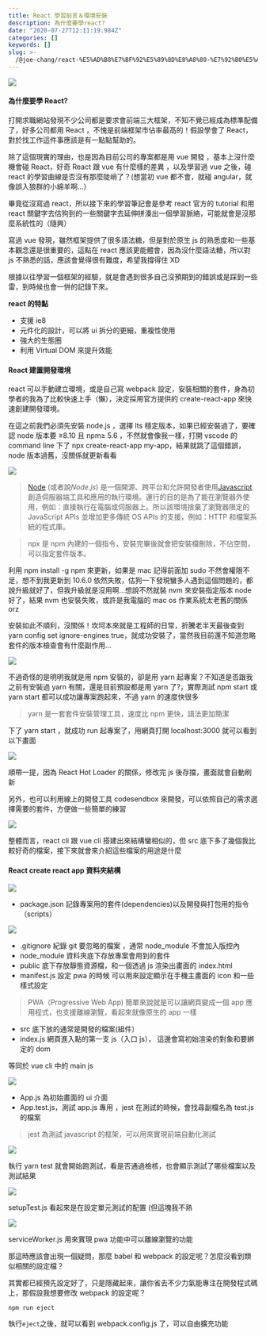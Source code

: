 ```yaml
---
title: React 學習前言＆環境安裝
description: 為什麼要學react?
date: "2020-07-27T12:11:19.984Z"
categories: []
keywords: []
slug: >-
  /@joe-chang/react-%E5%AD%B8%E7%BF%92%E5%89%8D%E8%A8%80-%E7%92%B0%E5%A2%83%E5%AE%89%E8%A3%9D-46edfdead331
---
```


![](./img/1__3TJxYt1noF5bvvYpwE__fwQ.jpeg)

#### 為什麼要學 React?

打開求職網站發現不少公司都是要求會前端三大框架，不知不覺已經成為標準配備了，好多公司都用 React ，不愧是前端框架市佔率最高的！假設學會了 React，對於找工作這件事應該是有一點點幫助的。

除了這個現實的理由，也是因為目前公司的專案都是用 vue 開發 ，基本上沒什麼機會碰 React，好奇 React 跟 vue 有什麼樣的差異 ，以及學習過 vue 之後，碰 react 的學習曲線是否沒有那麼陡峭了？(想當初 vue 都不會，就碰 angular，就像誤入狼群的小綿羊啊…）

畢竟從沒寫過 react，所以接下來的學習筆記會是參考 react 官方的 tutorial 和用 react 關鍵字去估狗到的一些關鍵字去延伸拼湊出一個學習脈絡，可能就會是沒那麼系統性的（隨興）

寫過 vue 發現，雖然框架提供了很多語法糖，但是對於原生 js 的熟悉度和一些基本觀念還是很重要的，這點在 react 應該更能體會，因為沒什麼語法糖，所以對 js 不熟悉的話，應該會覺得很有難度，希望我撐得住 XD

根據以往學習一個框架的經驗，就是會遇到很多自己沒預期到的錯誤或是踩到一些雷，到時候也會一併的記錄下來。

**react 的特點**

- 支援 ie8
- 元件化的設計，可以將 ui 拆分的更細，重複性使用
- 強大的生態圈
- 利用 Virtual DOM 來提升效能

#### React 建置開發環境

react 可以手動建立環境，或是自己寫 webpack 設定，安裝相關的套件，身為初學者的我為了比較快速上手（懶），決定採用官方提供的 create-react-app 來快速創建開發環境。

在這之前我們必須先安裝 node.js ，選擇 lts 穩定版本，如果已經安裝過了，要確認 node 版本要 ≥8.10 且 npm≥ 5.6 ，不然就會像我一樣，打開 vscode 的 command line 下了 npx create-react-app my-app，結果就跳了這個錯誤，node 版本過舊，沒關係就更新看看

![](./img/1__9fd9TMpjDJb9DAqzgK7__HA.png)

> [Node](https://nodejs.org/) (或者說*Node.js*) 是一個開源、跨平台和允許開發者使用[Javascript](https://developer.mozilla.org/en-US/docs/Glossary/JavaScript)創造伺服器端工具和應用的執行環境。運行的目的是為了能在瀏覽器外使用，例如：直接執行在電腦或伺服器上。所以該環境捨棄了瀏覽器限定的 JavaScript APIs 並增加更多傳統 OS APIs 的支援，例如：HTTP 和檔案系統的程式庫。

> npx 是 npm 內建的一個指令，安裝完畢後就會把安裝檔刪除，不佔空間，可以指定套件版本。

利用 npm install -g npm 來更新，如果是 mac 記得前面加 sudo 不然會權限不足，想不到我更新到 10.6.0 依然失敗，估狗一下發現蠻多人遇到這個問題的，都說升級就好了，但我升級就是沒用啊…想說不然就裝 nvm 來安裝指定版本 node 好了，結果 nvm 也安裝失敗，或許是我電腦的 mac os 作業系統太老舊的關係 orz

安裝如此不順利，沒關係！坎坷本來就是工程師的日常，折騰老半天最後查到 yarn config set ignore-engines true，就成功安裝了，當然我目前還不知道忽略套件的版本檢查會有什麼副作用…

![](./img/1__TVreNiZu5O1dh6FJZiQdqg.png)

不過奇怪的是明明我就是用 npm 安裝的，卻是用 yarn 起專案？不知道是否跟我之前有安裝過 yarn 有關，還是目前預設都是用 yarn 了?，實際測試 npm start 或 yarn start 都可以成功讓專案跑起來，不過 yarn 的速度快很多

> yarn 是一套套件安裝管理工具，速度比 npm 更快，語法更加簡潔

下了 yarn start ，就成功 run 起專案了，用網頁打開 localhost:3000 就可以看到以下畫面

![](./img/1__xaIS__BG__HFpjYsHjEYAybg.png)

順帶一提，因為 React Hot Loader 的關係，修改完 js 後存擋，畫面就會自動刷新

另外，也可以利用線上的開發工具 codesendbox 來開發，可以依照自己的需求選擇需要的套件，方便做一些簡單的練習

![](./img/1__CdSWib6__Y71YxtQdgi1oKw.png)

整體而言，react cli 跟 vue cli 搭建出來結構蠻相似的，但 src 底下多了幾個我比較好奇的檔案，接下來就會來介紹這些檔案的用途是什麼

#### React create react app 資料夾結構

![](./img/1__gmY1dZp3A0pyrtxd0lrU3w.png)

- package.json 記錄專案用的套件(dependencies)以及開發與打包用的指令（scripts）

![](./img/1__IzvTEjzslS9LUUZo__2UDrw.png)

- .gitignore 紀錄 git 要忽略的檔案 ，通常 node_module 不會加入版控內
- node_module 資料夾底下存放專案會用到的套件
- public 底下存放靜態資源檔，和一個透過 js 渲染出畫面的 index.html
- manifest.js 設定 pwa 的時候 可以用來設定顯示在手機主畫面的 icon 和一些樣式設定

> PWA（Progressive Web App) 簡單來說就是可以讓網頁變成一個 app 應用程式，也支援離線瀏覽，看起來就像原生的 app 一樣

- src 底下放的通常是開發的檔案(組件）
- index.js 網頁進入點的第一支 js（入口 js）， 這邊會寫初始渲染的對象和要綁定的 dom

等同於 vue cli 中的 main js

![](./img/1__V0NJjuOGKsdiXuVJQEqOPg.png)

- App.js 為初始畫面的 ui 介面
- App.test.js，測試 app.js 專用 ，jest 在測試的時候，會找尋副檔名為 test.js 的檔案

> jest 為測試 javascript 的框架，可以用來實現前端自動化測試

![](./img/1__oIJFFABFcQ8Bm7Nf0brMgA.png)

執行 yarn test 就會開始跑測試，看是否通過檢核，也會顯示測試了哪些檔案以及測試結果

![](./img/1__2Nkqnq1AIOTKEi8g__TCCSw.png)

setupTest.js 看起來是在設定單元測試的配置 (但這塊我不熟

![](./img/1__7zKt8__Kc1umLcte__G__6kGw.png)

serviceWorker.js 用來實現 pwa 功能中可以離線瀏覽的功能

那這時應該會出現一個疑問，那麼 babel 和 webpack 的設定呢？怎麼沒看到類似相關的設定檔？

其實都已經預先設定好了，只是隱藏起來，讓你省去不少力氣能專注在開發程式碼上，那假設我想要修改 webpack 的設定呢？

```
npm run eject
```

執行`eject`之後，就可以看到 webpack.config.js 了，可以自由擴充功能
